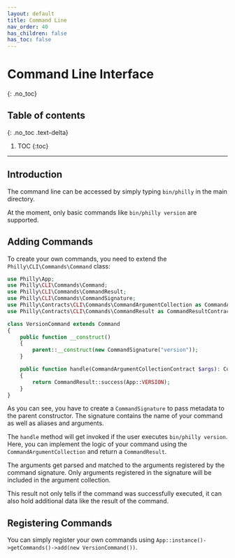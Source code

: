 ```yaml
---
layout: default
title: Command Line
nav_order: 40
has_children: false
has_toc: false
---
```


# Command Line Interface
{: .no_toc}

## Table of contents
{: .no_toc .text-delta}

1. TOC
{:toc}

---

## Introduction

The command line can be accessed by simply typing `bin/philly` in the main directory.

At the moment, only basic commands like `bin/philly version` are supported.

## Adding Commands

To create your own commands, you need to extend the `Philly\CLI\Commands\Command` class:

```php
use Philly\App;
use Philly\CLI\Commands\Command;
use Philly\CLI\Commands\CommandResult;
use Philly\CLI\Commands\CommandSignature;
use Philly\Contracts\CLI\Commands\CommandArgumentCollection as CommandArgumentCollectionContract;
use Philly\Contracts\CLI\Commands\CommandResult as CommandResultContract;

class VersionCommand extends Command
{
    public function __construct()
    {
        parent::__construct(new CommandSignature("version"));
    }

    public function handle(CommandArgumentCollectionContract $args): CommandResultContract
    {
        return CommandResult::success(App::VERSION);
    }
}
```

As you can see, you have to create a `CommandSignature` to pass metadata to the parent constructor.
The signature contains the name of your command as well as aliases and arguments.

The `handle` method will get invoked if the user executes `bin/philly version`.
Here, you can implement the logic of your command using the `CommandArgumentCollection` and return a `CommandResult`.

The arguments get parsed and matched to the arguments registered by the command signature.
Only arguments registered in the signature will be included in the argument collection.

This result not only tells if the command was successfully executed, it can also hold additional data like the result of the command.

## Registering Commands

You can simply register your own commands using `App::instance()->getCommands()->add(new VersionCommand())`.
